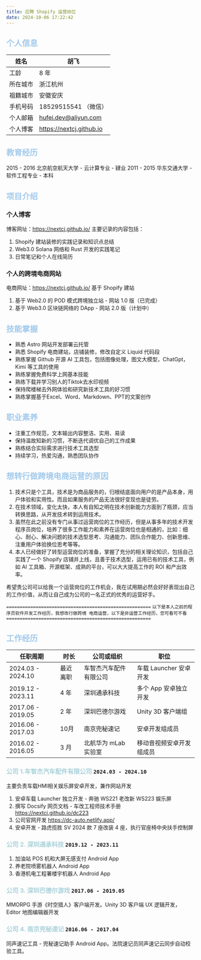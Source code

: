 ```yaml
---
title: 应聘 Shopify 运营岗位
date: 2024-10-06 17:22:42
---
```


## <font color=#A3CAEB>个人信息</font>

| 姓名   | 胡飞                       |
|------|--------------------------|
| 工龄   | 8 年                      |
| 所在城市 | 浙江杭州                     |
| 祖籍城市 | 安徽安庆                     |
| 手机号码 | 18529515541 （微信）         |
| 个人邮箱 | hufei.dev@aliyun.com     |
| 个人博客 | https://nextcj.github.io |

## <font color=#A3CAEB>教育经历</font>

2015 - 2016 北京航空航天大学 - 云计算专业 - 肄业
2011 - 2015 华东交通大学 - 软件工程专业 - 本科

## <font color=#A3CAEB>项目介绍</font>

### 个人博客

博客网址：https://nextcj.github.io/ 主要记录的内容包括：

1. Shopify 建站装修的实践记录和知识点总结
2. Web3.0 Solana 网络和 Rust 开发的实践笔记
3. 日常笔记和个人在线简历

### 个人的跨境电商网站

电商网址：https://nextcj.github.io/ 基于 Shopify 建站

1. 基于 Web2.0 的 POD 模式跨境独立站 - 网站 1.0 版（已完成）
2. 基于 Web3.0 区块链网络的 DApp - 网站 2.0 版（计划中）

## <font color=#A3CAEB>技能掌握</font>

- 熟悉 Astro 网站开发部署云托管
- 熟悉 Shopify 电商建站，店铺装修，修改自定义 Liquid 代码段
- 熟练掌握 Github 开源 AI 工具包，包括图像处理，图文大模型，ChatGpt，Kimi 等工具的使用
- 熟练掌握免费科学上网基本技能
- 熟练下载并学习别人的Tiktok去水印视频
- 保持爬楼梯去外网体验和研究新技术工具的好习惯
- 熟练掌握基于Excel、Word、Markdown、PPT的文案创作

## <font color=#A3CAEB>职业素养</font>

- 注重工作规范，文本输出内容整洁、实用、易读
- 保持温故知新的习惯，不断迭代调优自己的工作成果
- 熟练结合实际需求进行技术工具选型
- 持续学习，热爱沟通，熟悉团队协作

## <font color=#A3CAEB>想转行做跨境电商运营的原因</font>

1. 技术只是个工具，技术是为商品服务的，归根结底面向用户的是产品本身，用户体验和实用性。而且如果服务的产品无法很好变现也是徒劳。
2. 在技术领域，变化太快，本人有自知之明在技术创新能力方面到了瓶颈，应当转换思路，从开发技术转到运用技术。 
3. 虽然在此之前没有专门从事过运营岗位的工作经历，但是从事多年的技术开发程序员岗位，培养了很多工作能力和素养在运营岗位也是相通的，比如：细心、耐心、解决问题的技术选型思考、沟通能力、团队合作能力、创新思维、注重用户体验换位思考等等。 
4. 本人已经做好了转型运营岗位的准备，掌握了充分的相关理论知识，包括自己实践了一个 Shopify 店铺并上线，且善于技术选型，运用已有的技术工具，例如 AI 工具箱、开源框架、成熟的平台，可以大大提高工作的 ROI 和产出效率。

希望贵公司可以给我一个运营岗位的工作机会，我在试用期必然会好好表现出自己的工作价值，从而让自己成为公司的一名正式的优秀的运营好手。

`======================================================`
` 以下是本人之前的程序员软件开发工作经历，我想改行做跨境
电商运营，以下是非运营工作经历，您可看可不看 `
`======================================================`

## <font color=#A3CAEB>工作经历</font>

| 任职周期              | 时长   | 公司或组织         | 职位               |
|-------------------|------|---------------|------------------|
| 2024.03 - 2024.10 | 最近离职 | 车智杰汽车配件有限公司   | 车载 Launcher 安卓开发 |
| 2019.12 - 2023.11 | 4 年  | 深圳通承科技        | 多个 App 安卓独立开发    |
| 2017.06 - 2019.05 | 2 年  | 深圳巴德尔游戏       | Unity 3D 客户端组    |
| 2016.06 - 2017.03 | 10月  | 南京兜秘速记        | 安卓开发组成员          |
| 2016.02 - 2016.05 | 3 月  | 北航华为 mLab 实验室 | 移动音视频安卓开发组成员     |

### <font color=#AAD1D9>公司 1.车智杰汽车配件有限公司</font> `2024.03 - 2024.10`

主要负责车载HMI相关娱乐屏安卓开发，兼作网站开发

1. 安卓车载 Launcher 独立开发 - 奔驰 WS221 老改新 WS223 娱乐屏
2. 撰写 Docsify 网页文档 - 车改工程师技术手册 https://nextcj.github.io/dc223
3. 公司官网开发 https://dc-auto.netlify.app/
4. 安卓开发 - 路虎揽胜 SV 2024 款 7 座改装 4 座，执行官座椅中央扶手控制屏

### <font color=#AAD1D9>公司 2. 深圳通承科技</font> `2019.12 - 2023.11`

1. 加油站 POS 机和大屏无感支付 Android App
2. 养老院喷雾机器人 Android App
3. 香港机电工程署楼宇机器人 Android App

### <font color=#AAD1D9>公司 3. 深圳巴德尔游戏</font> `2017.06 - 2019.05`

MMORPG 手游《时空猎人》客户端开发。Unity 3D 客户端 UX 逻辑开发，Editor 地图编辑器开发

### <font color=#AAD1D9>公司 4. 南京兜秘速记</font> `2016.06 - 2017.04`

同声速记工具 - 兜秘速记助手 Android App。法院速记员同声速记云同步自动校验工具。
